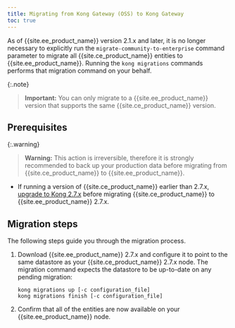 ```yaml
---
title: Migrating from Kong Gateway (OSS) to Kong Gateway
toc: true
---
```


As of {{site.ee_product_name}} version 2.1.x and later, it is no longer necessary to explicitly
run the `migrate-community-to-enterprise` command parameter to migrate all
{{site.ce_product_name}} entities to {{site.ee_product_name}}. Running the `kong migrations` commands
performs that migration command on your behalf.

{:.note}
> **Important:** You can only migrate to a {{site.ee_product_name}} version that
supports the same {{site.ce_product_name}} version.

## Prerequisites

{:.warning}
> **Warning:** This action is irreversible, therefore it is strongly
   recommended to back up your production data before migrating from
   {{site.ce_product_name}} to {{site.ee_product_name}}.

* If running a version of {{site.ce_product_name}} earlier than 2.7.x,
  [upgrade to Kong 2.7.x](/gateway/{{page.release}}/install-and-run/upgrade-oss/) before migrating
  {{site.ce_product_name}} to {{site.ee_product_name}} 2.7.x.

## Migration steps

The following steps guide you through the migration process.

1. Download {{site.ee_product_name}} 2.7.x and configure it to point to the
   same datastore as your {{site.ce_product_name}} 2.7.x node. The migration
   command expects the datastore to be up-to-date on any pending migration:

   ```shell
   kong migrations up [-c configuration_file]
   kong migrations finish [-c configuration_file]
   ```

2. Confirm that all of the entities are now available on your
   {{site.ee_product_name}} node.
